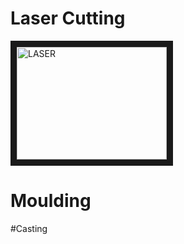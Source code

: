 # Laser Cutting 


<img src="https://www.youtube.com/watch?v=EcyPL_3J8Mc" alt="LASER" width="240" height="180" border="10" /></a>

# Moulding

#Casting
